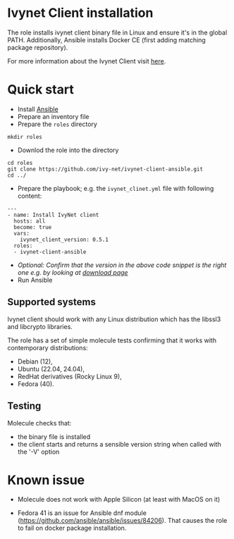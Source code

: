 # Ivynet Client installation

The role installs ivynet client binary file in Linux and ensure it's in the global PATH.
Additionally, Ansible installs Docker CE (first adding matching package repository).

For more information about the Ivynet Client visit [here](https://docs.ivynet.dev/).

# Quick start

* Install [Ansible](https://docs.ansible.com/ansible/latest/installation_guide/intro_installation.html#installing-and-upgrading-ansible)
* Prepare an inventory file
* Prepare the `roles` directory
```
mkdir roles
```
* Downlod the role into the directory
```
cd roles
git clone https://github.com/ivy-net/ivynet-client-ansible.git
cd ../
```
* Prepare the playbook; e.g. the `ivynet_clinet.yml` file with following content:
```
---
- name: Install IvyNet client
  hosts: all
  become: true
  vars:
    ivynet_client_version: 0.5.1
  roles:
  - ivynet-client-ansible
```
* _Optional: Confirm that the version in the above code snippet is the right one e.g. by looking at [download page](https://storage.googleapis.com/ivynet-share/index.html)_
* Run Ansible
## Supported systems

Ivynet client should work with any Linux distribution which has the libssl3 and libcrypto libraries.

The role has a set of simple molecule tests confirming that it works with contemporary distributions:

- Debian (12),
- Ubuntu (22.04, 24.04),
- RedHat derivatives (Rocky Linux 9),
- Fedora (40).


## Testing

Molecule checks that:
- the binary file is installed
- the client starts and returns a sensible version string when called with the '-V' option


# Known issue

- Molecule does not work with Apple Silicon (at least with MacOS on it)

- Fedora 41 is an issue for Ansible dnf module (https://github.com/ansible/ansible/issues/84206).
That causes the role to fail on docker package installation.
